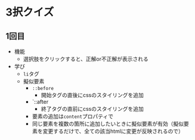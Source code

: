 # 3択クイズ

## 1回目
- 機能
    - 選択肢をクリックすると、正解or不正解が表示される
- 学び
    - `li`タグ
    - 擬似要素
        - `::before`
            - 開始タグの直後にcssのスタイリングを追加
        - `::after
            - 終了タグの直前にcssのスタイリングを追加
        - 要素の追加は`content`プロパティで
        - 同じ要素を複数の箇所に追加したいときに擬似要素が有効（擬似要素を変更するだけで、全ての該当htmlに変更が反映されるので）